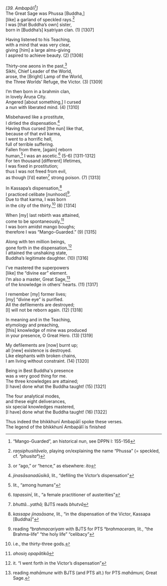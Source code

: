 *\[39. Ambapālī*[^1]*\]*  
The Great Sage was Phussa \[Buddha,\]  
\[like\] a garland of speckled rays.[^2]  
I was \[that Buddha’s own\] sister,  
born in \[Buddha’s\] kṣatriyan clan. (1) \[1307\]

Having listened to his Teaching,  
with a mind that was very clear,  
giving \[him\] a large alms-giving  
I aspired to achieve beauty. (2) \[1308\]

Thirty-one aeons in the past,[^3]  
Sikhi, Chief Leader of the World,  
arose, the \[Bright\] Lamp of the World,  
the Three Worlds’ Refuge, the Victor. (3) \[1309\]

I’m then born in a brahmin clan,  
in lovely Āruṇa City.  
Angered \[about something,\] I cursed  
a nun with liberated mind. (4) \[1310\]

Misbehaved like a prostitute,  
I dirtied the dispensation.[^4]  
Having thus cursed \[the nun\] like that,  
because of that evil karma,  
I went to a horrific hell,  
full of terrible suffering.  
Fallen from there, \[again\] reborn  
human,[^5] I was an ascetic.[^6] (5-6) \[1311-1312\]  
For ten thousand \[different\] lifetimes,  
I was fixed in prostitution;  
thus I was not freed from evil,  
as though \[I’d\] eaten[^7] strong poison. (7) \[1313\]

In Kassapa’s dispensation,[^8]  
I practiced celibate \[nunhood\][^9].  
Due to that karma, I was born  
in the city of the thirty.[^10] (8) \[1314\]

When \[my\] last rebirth was attained,  
come to be spontaneously,[^11]  
I was born amidst mango boughs;  
therefore I was “Mango-Guarded.” (9) \[1315\]

Along with ten million beings,  
gone forth in the dispensation,[^12]  
I attained the unshaking state,  
Buddha’s legitimate daughter. (10) \[1316\]

I’ve mastered the superpowers  
\[like\] the “divine ear” element.  
I’m also a master, Great Sage,[^13]  
of the knowledge in others’ hearts. (11) \[1317\]

I remember \[my\] former lives;  
\[my\] “divine eye” is purified.  
All the defilements are destroyed;  
\[I\] will not be reborn again. (12) \[1318\]

In meaning and in the Teaching,  
etymology and preaching,  
\[this\] knowledge of mine was produced  
in your presence, O Great Hero. (13) \[1319\]

My defilements are \[now\] burnt up;  
all \[new\] existence is destroyed.  
Like elephants with broken chains,  
I am living without constraint. (14) \[1320\]

Being in Best Buddha's presence  
was a very good thing for me.  
The three knowledges are attained;  
\[I have\] done what the Buddha taught! (15) \[1321\]

The four analytical modes,  
and these eight deliverances,  
six special knowledges mastered,  
\[I have\] done what the Buddha taught! (16) \[1322\]

Thus indeed the bhikkhunī Ambapālī spoke these verses.  
The legend of the bhikkhunī Ambapālī is finished  
[^1]: “Mango-Guarded”, an historical nun, see DPPN I: 155-156  
[^2]: *raŋsiphusitāvelo,* playing on/explaining the name “Phussa” (=
    speckled, cf. *°phusita°*)  
[^3]: or “ago,” or “hence,” as elsewhere: *ito*  
[^4]: *jinasāsanadūsikā*, lit., “defiling the Victor’s dispensation”  
[^5]: lit., “among humans”  
[^6]: *tapassinī*, lit., “a female practitioner of austerities”  
[^7]: *bhuttā...yathā;* BJTS reads *bhutvā*  
[^8]: *kassape jinasāsane,* lit., “in the dispensation of the Victor,
    Kassapa \[Buddha\]”  
[^9]: reading *°brahmacariyam* with BJTS for PTS *°brahmaceram,* lit.,
    “the Brahma-life” “the holy life” “celibacy”  
[^10]: i.e., the thirty-three gods.  
[^11]: *ahosiŋ opapātikā*  
[^12]: it. “I went forth in the Victor’s dispensation”  
[^13]: reading *mahāmune* with BJTS (and PTS alt.) for PTS *mahāmuni,*
    Great Sage.
